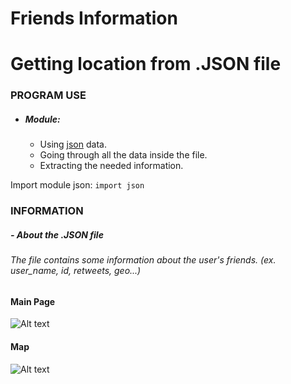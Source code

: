 # Friends Information
# Getting location from .JSON file

### PROGRAM USE


- ##### Module:
  - Using [json](https://www.json.org/json-en.html) data.    
  - Going through all the data inside the file.
  - Extracting the needed information.

Import module json:
`
import json
`

### INFORMATION
##### - About the .JSON file
####
###### The file contains some information about the user's friends. (ex. user_name, id, retweets, geo...) 
####


#### Main Page
![Alt text](https://github.com/SlavkoPrytula/Map_LR_2/blob/master/Screenshot_20200218_145424-1.png?raw=true "Title")


#### Map
![Alt text](https://github.com/SlavkoPrytula/Map_LR_2/blob/master/Screenshot_20200218_153418.png?raw=true "Title")




